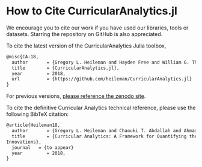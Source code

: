# How to Cite CurricularAnalytics.jl

We encourage you to cite our work if you have used our libraries, tools or datasets. Starring the repository on GitHub is also appreciated.

To cite the latest version of the CurricularAnalytics Julia toolbox, 

```tex
@misc{CA:18,
  author       = {Gregory L. Heileman and Hayden Free and William G. Thompson and Orhan Abar},
  title        = {CurricularAnalytics.jl},
  year         = 2018,
  url          = {https://github.com/heileman/CurricularAnalytics.jl}
}
```
For previous versions, [please reference the zenodo site](https://addURL).

To cite the definitive Curricular Analytics technical reference, please use the following BibTeX citation:

```tex
@article{Heileman18,
  author       = {Gregory L. Heileman and Chaouki T. Abdallah and Ahmad Slim and Michael Hickman},
  title        = {Curricular Analytics: A Framework for Quantifying the Impact of Curricular Reforms and Pedagogical
Innovations},
  journal	= {to appear}
  year         = 2018,
}
```
